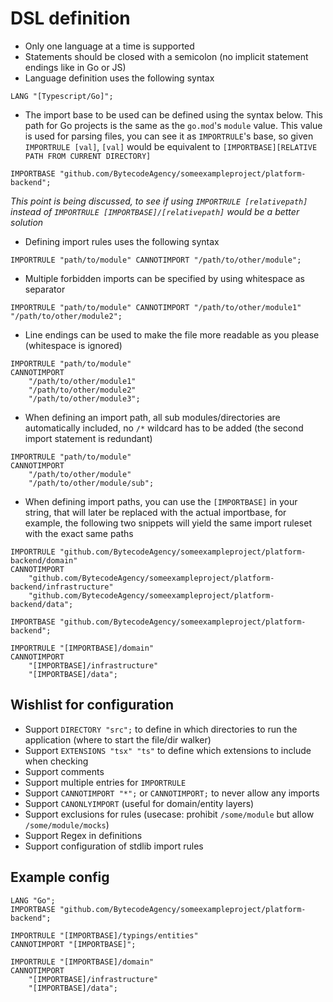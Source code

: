 # DSL definition

* Only one language at a time is supported
* Statements should be closed with a semicolon (no implicit statement endings like in Go or JS)
* Language definition uses the following syntax

```
LANG "[Typescript/Go]";
```

* The import base to be used can be defined using the syntax below. This path for Go projects is the same as the `go.mod`'s `module` value. This value is used for parsing files, you can see it as `IMPORTRULE`'s base, so given `IMPORTRULE [val]`, `[val]` would be equivalent to `[IMPORTBASE][RELATIVE PATH FROM CURRENT DIRECTORY]`

```
IMPORTBASE "github.com/BytecodeAgency/someexampleproject/platform-backend";
```

_This point is being discussed, to see if using `IMPORTRULE [relativepath]` instead of `IMPORTRULE [IMPORTBASE]/[relativepath]` would be a better solution_

* Defining import rules uses the following syntax

```
IMPORTRULE "path/to/module" CANNOTIMPORT "/path/to/other/module";
```

* Multiple forbidden imports can be specified by using whitespace as separator

```
IMPORTRULE "path/to/module" CANNOTIMPORT "/path/to/other/module1" "/path/to/other/module2";
```
* Line endings can be used to make the file more readable as you please (whitespace is ignored)

```
IMPORTRULE "path/to/module"
CANNOTIMPORT
    "/path/to/other/module1"
    "/path/to/other/module2"
    "/path/to/other/module3";
```

* When defining an import path, all sub modules/directories are automatically included, no `/*` wildcard has to be added (the second import statement is redundant)

```
IMPORTRULE "path/to/module"
CANNOTIMPORT
    "/path/to/other/module"
    "/path/to/other/module/sub";
```

* When defining import paths, you can use the `[IMPORTBASE]` in your string, that will later be replaced with the actual importbase, for example, the following two snippets will yield the same import ruleset with the exact same paths

```
IMPORTRULE "github.com/BytecodeAgency/someexampleproject/platform-backend/domain"
CANNOTIMPORT
    "github.com/BytecodeAgency/someexampleproject/platform-backend/infrastructure"
    "github.com/BytecodeAgency/someexampleproject/platform-backend/data";
```

```
IMPORTBASE "github.com/BytecodeAgency/someexampleproject/platform-backend";

IMPORTRULE "[IMPORTBASE]/domain"
CANNOTIMPORT
    "[IMPORTBASE]/infrastructure"
    "[IMPORTBASE]/data";
```

## Wishlist for configuration

* Support `DIRECTORY "src";` to define in which directories to run the application (where to start the file/dir walker)
* Support `EXTENSIONS "tsx" "ts"` to define which extensions to include when checking
* Support comments
* Support multiple entries for `IMPORTRULE`
* Support `CANNOTIMPORT "*";` or `CANNOTIMPORT;` to never allow any imports
* Support `CANONLYIMPORT` (useful for domain/entity layers)
* Support exclusions for rules (usecase: prohibit `/some/module` but allow `/some/module/mocks`)
* Support Regex in definitions
* Support configuration of stdlib import rules

## Example config

```
LANG "Go";
IMPORTBASE "github.com/BytecodeAgency/someexampleproject/platform-backend";

IMPORTRULE "[IMPORTBASE]/typings/entities"
CANNOTIMPORT "[IMPORTBASE]";

IMPORTRULE "[IMPORTBASE]/domain"
CANNOTIMPORT
    "[IMPORTBASE]/infrastructure"
    "[IMPORTBASE]/data";
```
